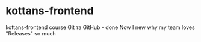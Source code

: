 # kottans-frontend
kottans-frontend course
Git та GitHub - done
Now I new why my team loves "Releases" so much
